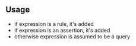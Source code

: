## Usage
- if expression is a rule, it's added
- if expression is an assertion, it's added
- otherwise expression is assumed to be a query
